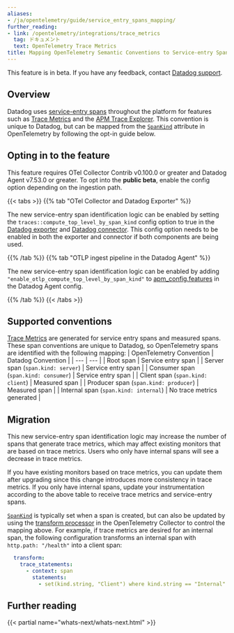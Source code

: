 ```yaml
---
aliases:
- /ja/opentelemetry/guide/service_entry_spans_mapping/
further_reading:
- link: /opentelemetry/integrations/trace_metrics
  tag: ドキュメント
  text: OpenTelemetry Trace Metrics
title: Mapping OpenTelemetry Semantic Conventions to Service-entry Spans
---
```


<div class="alert alert-info">
This feature is in beta. If you have any feedback, contact <a href="/help/">Datadog support</a>.
</div>

## Overview
Datadog uses [service-entry spans][1] throughout the platform for features such as [Trace Metrics][2] and the [APM Trace Explorer][3]. This convention is unique to Datadog, but can be mapped from the [`SpanKind`][4] attribute in OpenTelemetry by following the opt-in guide below.

## Opting in to the feature
This feature requires OTel Collector Contrib v0.100.0 or greater and Datadog Agent v7.53.0 or greater. To opt into the **public beta**, enable the config option depending on the ingestion path.

{{< tabs >}}
{{% tab "OTel Collector and Datadog Exporter" %}}

The new service-entry span identification logic can be enabled by setting the `traces::compute_top_level_by_span_kind` config option to true in the [Datadog exporter][2] and [Datadog connector][1]. This config option needs to be enabled in both the exporter and connector if both components are being used.

[1]: https://github.com/open-telemetry/opentelemetry-collector-contrib/blob/v0.100.0/connector/datadogconnector/examples/config.yaml#L48-L53
[2]: https://github.com/open-telemetry/opentelemetry-collector-contrib/blob/v0.100.0/exporter/datadogexporter/examples/collector.yaml#L365-L370
{{% /tab %}}
{{% tab "OTLP ingest pipeline in the Datadog Agent" %}}

The new service-entry span identification logic can be enabled by adding `"enable_otlp_compute_top_level_by_span_kind"` to [apm_config.features][1] in the Datadog Agent config.

[1]: https://github.com/DataDog/datadog-agent/blob/7.53.0/pkg/config/config_template.yaml#L1585-L1591
{{% /tab %}}
{{< /tabs >}}

## Supported conventions

[Trace Metrics][2] are generated for service entry spans and measured spans. These span conventions are unique to Datadog, so OpenTelemetry spans are identified with the following mapping:
| OpenTelemetry Convention | Datadog Convention |
| --- | --- |
| Root span | Service entry span |
| Server span (`span.kind: server`) | Service entry span |
| Consumer span (`span.kind: consumer`) | Service entry span |
| Client span (`span.kind: client`) | Measured span |
| Producer span (`span.kind: producer`) | Measured span |
| Internal span (`span.kind: internal`) | No trace metrics generated |

## Migration

This new service-entry span identification logic may increase the number of spans that generate trace metrics, which may affect existing monitors that are based on trace metrics. Users who only have internal spans will see a decrease in trace metrics.

If you have existing monitors based on trace metrics, you can update them after upgrading since this change introduces more consistency in trace metrics. If you only have internal spans, update your instrumentation according to the above table to receive trace metrics and service-entry spans.

[`SpanKind`][4] is typically set when a span is created, but can also be updated by using the [transform processor][5] in the OpenTelemetry Collector to control the mapping above. For example, if trace metrics are desired for an internal span, the following configuration transforms an internal span with `http.path: "/health"` into a client span:
```yaml
  transform:
    trace_statements:
      - context: span
        statements:
          - set(kind.string, "Client") where kind.string == "Internal" and attributes["http.path"] == "/health"
```

## Further reading

{{< partial name="whats-next/whats-next.html" >}}

[1]: https://docs.datadoghq.com/ja/glossary/#service-entry-span
[2]: https://docs.datadoghq.com/ja/opentelemetry/integrations/trace_metrics/
[3]: https://docs.datadoghq.com/ja/tracing/trace_explorer
[4]: https://opentelemetry.io/docs/specs/otel/trace/api/#spankind
[5]: https://github.com/open-telemetry/opentelemetry-collector-contrib/blob/main/processor/transformprocessor/README.md